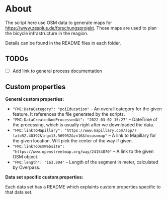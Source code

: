 # About

The script here use OSM data to generate maps for https://www.zesplus.de/forschungsprojekt. Those maps are used to plan the bicycle infrastructure in the reagion.

Details can be found in the README files in each folder.

## TODOs

- [ ] Add link to general process documentation

## Custom properties

**General custom properties:**

- `"FMC:DataCategory": "poiEducation"` – An overall category for the given feature. It references the file generated by the scripts.
- `"FMC:DataCreatedAndProcessedAt": "2022-03-02 15:27"` – DateTime of the processing, which is usually right after we downloaded the data.
- `"FMC:linkToMapillary": "https://www.mapillary.com/app/?lat=52.40392&lng=13.569952&z=16&focus=map"` – A link to Mapillary for the given location. Will pick the center of the way if given.
- `"FMC:linkToOsmWebsite": "https://www.openstreetmap.org/way/24154870"` – A link to the given OSM object.
- `"FMC:length": "163.804"` – Length of the segment in meter, calculated by Overpass.

**Data set specific custom properties:**

Each data set has a README which explaints custom properties specific to that data set.
